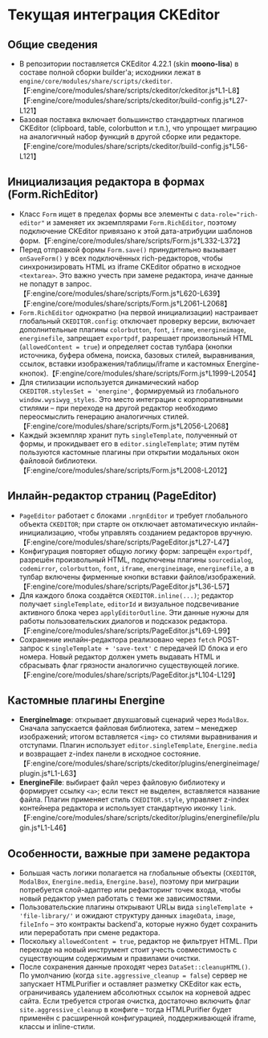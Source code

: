 # Текущая интеграция CKEditor

## Общие сведения
- В репозитории поставляется CKEditor 4.22.1 (skin **moono-lisa**) в составе полной сборки builder'а; исходники лежат в `engine/core/modules/share/scripts/ckeditor`.【F:engine/core/modules/share/scripts/ckeditor/ckeditor.js†L1-L8】【F:engine/core/modules/share/scripts/ckeditor/build-config.js†L27-L121】
- Базовая поставка включает большинство стандартных плагинов CKEditor (clipboard, table, colorbutton и т.п.), что упрощает миграцию на аналогичный набор функций в другой сборке или редакторе.【F:engine/core/modules/share/scripts/ckeditor/build-config.js†L56-L121】

## Инициализация редактора в формах (Form.RichEditor)
- Класс `Form` ищет в пределах формы все элементы с `data-role="rich-editor"` и заменяет их экземплярами `Form.RichEditor`, поэтому подключение CKEditor привязано к этой дата-атрибуции шаблонов форм.【F:engine/core/modules/share/scripts/Form.js†L332-L372】
- Перед отправкой формы `Form.save()` принудительно вызывает `onSaveForm()` у всех подключённых rich-редакторов, чтобы синхронизировать HTML из iframe CKEditor обратно в исходное `<textarea>`. Это важно учесть при замене редактора, иначе данные не попадут в запрос.【F:engine/core/modules/share/scripts/Form.js†L620-L639】【F:engine/core/modules/share/scripts/Form.js†L2061-L2068】
- `Form.RichEditor` однократно (на первой инициализации) настраивает глобальный `CKEDITOR.config`: отключает проверку версии, включает дополнительные плагины `colorbutton`, `font`, `iframe`, `energineimage`, `energinefile`, запрещает `exportpdf`, разрешает произвольный HTML (`allowedContent = true`) и определяет состав тулбара (кнопки источника, буфера обмена, поиска, базовых стилей, выравнивания, ссылок, вставки изображения/таблицы/iframe и кастомных Energine-кнопок).【F:engine/core/modules/share/scripts/Form.js†L1999-L2054】
- Для стилизации используется динамический набор `CKEDITOR.stylesSet = 'energine'`, формируемый из глобального `window.wysiwyg_styles`. Это место интеграции с корпоративными стилями – при переходе на другой редактор необходимо переосмыслить генерацию аналогичных стилей.【F:engine/core/modules/share/scripts/Form.js†L2056-L2068】
- Каждый экземпляр хранит путь `singleTemplate`, полученный от формы, и прокидывает его в `editor.singleTemplate`; этим путём пользуются кастомные плагины при открытии модальных окон файловой библиотеки.【F:engine/core/modules/share/scripts/Form.js†L2008-L2012】

## Инлайн-редактор страниц (PageEditor)
- `PageEditor` работает с блоками `.nrgnEditor` и требует глобального объекта `CKEDITOR`; при старте он отключает автоматическую инлайн-инициализацию, чтобы управлять созданием редакторов вручную.【F:engine/core/modules/share/scripts/PageEditor.js†L27-L47】
- Конфигурация повторяет общую логику форм: запрещён `exportpdf`, разрешён произвольный HTML, подключены плагины `sourcedialog`, `codemirror`, `colorbutton`, `font`, `iframe`, `energineimage`, `energinefile`, а в тулбар включены фирменные кнопки вставки файлов/изображений.【F:engine/core/modules/share/scripts/PageEditor.js†L36-L57】
- Для каждого блока создаётся `CKEDITOR.inline(...)`; редактор получает `singleTemplate`, `editorId` и визуальное подсвечивание активного блока через `applyEditorOutline`. Эти данные нужны для работы пользовательских диалогов и подсказок редактора.【F:engine/core/modules/share/scripts/PageEditor.js†L69-L99】
- Сохранение инлайн-редактора реализовано через `fetch` POST-запрос к `singleTemplate + 'save-text'` с передачей ID блока и его номера. Новый редактор должен уметь выдавать HTML и сбрасывать флаг грязности аналогично существующей логике.【F:engine/core/modules/share/scripts/PageEditor.js†L104-L129】

## Кастомные плагины Energine
- **EnergineImage**: открывает двухшаговый сценарий через `ModalBox`. Сначала запускается файловая библиотека, затем – менеджер изображений; итогом вставляется `<img>` со стилями выравнивания и отступами. Плагин использует `editor.singleTemplate`, `Energine.media` и возвращает z-index панели в исходное состояние.【F:engine/core/modules/share/scripts/ckeditor/plugins/energineimage/plugin.js†L1-L63】
- **EnergineFile**: выбирает файл через файловую библиотеку и формирует ссылку `<a>`; если текст не выделен, вставляется название файла. Плагин применяет стиль `CKEDITOR.style`, управляет z-index контейнера редактора и использует стандартную иконку `link`.【F:engine/core/modules/share/scripts/ckeditor/plugins/energinefile/plugin.js†L1-L46】

## Особенности, важные при замене редактора
- Большая часть логики полагается на глобальные объекты (`CKEDITOR`, `ModalBox`, `Energine.media`, `Energine.base`), поэтому при миграции потребуется слой-адаптер или рефакторинг точек входа, чтобы новый редактор умел работать с теми же зависимостями.
- Пользовательские плагины открывают URLы вида `singleTemplate + 'file-library/'` и ожидают структуру данных `imageData`, `image`, `fileInfo` – это контракты backend'а, которые нужно будет сохранить или переработать при смене редактора.
- Поскольку `allowedContent = true`, редактор не фильтрует HTML. При переходе на новый инструмент стоит учесть совместимость с существующим содержимым и правилами очистки.
- После сохранения данные проходят через `DataSet::cleanupHTML()`. По умолчанию (когда `site.aggressive_cleanup = false`) сервер не запускает HTMLPurifier и оставляет разметку CKEditor как есть, ограничиваясь удалением абсолютных ссылок на корневой адрес сайта. Если требуется строгая очистка, достаточно включить флаг `site.aggressive_cleanup` в конфиге – тогда HTMLPurifier будет применён с расширенной конфигурацией, поддерживающей iframe, классы и inline-стили.
